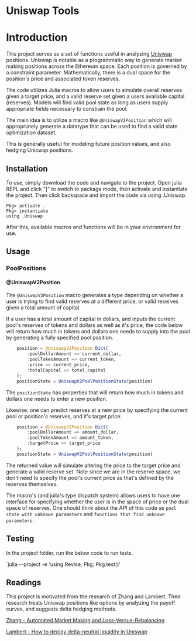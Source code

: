 # Uniswap Tools

# Introduction

This project serves as a set of functions useful in analyzing [Uniswap](https://uniswap.org/)
positions. Uniswap is notable as a programmatic way to generate
market making positions across the Ethereum space. Each position
is governed by a constraint parameter. Mathematically, there
is a dual space for the position's price and associated token
reserves.

The code utilizes Julia macros to allow users to simulate overall
reserves given a target price, and a valid reserve set given a users
available capital (reserves). Models will find valid pool state as
long as users supply appropriate fields necessary to constrain the
pool.

The main idea is to utilize a macro like `@UniswapV2Position` which
will appropriately generate a datatype that can be used to find a
valid state optimization dataset.

This is generally useful for modeling future position values, and also
hedging Uniswap positions.

## Installation

To use, simply download the code and navigate to the project.
Open julia REPL and click "]" to switch to package mode, then
activate and instantiate the project. Then click backspace
and import the code via using .Uniswap.

```
Pkg> activate .
Pkg> instantiate
using .Uniswap
```

After this, available macros and functions will be in your
environment for use.

## Usage

### PoolPositions

#### @UniswapV2Position

The `@UniswapV2Position` macro generates a type depending on whether
a user is trying to find valid reserves at a different price, or
valid reserves given a total amount of capital.

If a user has a total amount of capital in dollars, and inputs the
current pool's reserves of tokens and dollars as well as it's price,
the code below will return how much in tokens and dollars one needs
to supply into the pool by generating a fully specified pool position.

```julia
    position = @UniswapV2Position Dict(
        :poolDollarAmount => current_dollar,
        :poolTokenAmount => current_token,
        :price => current_price,
        :totalCapital => total_capital
    );
    positionState = UniswapV2PoolPositionState(position)
```

The `positionState` has properties that will return how much in tokens
and dollars one needs to enter a new position.

Likewise, one can predict reserves at a new price by specifying
the current pool or position's reserves, and it's target price.

```julia
    position = @UniswapV2Position Dict(
        :poolDollarAmount => amount_dollar,
        :poolTokenAmount => amount_token,
        :targetPrice => target_price
    );
    positionState = UniswapV2PoolPositionState(position)
```

The returned value will simulate altering the price to the target
price and generate a valid reserve set. Note since we are in the
reserve space, we don't need to specify the pool's current price
as that's defined by the reserves themselves.

The macro's (and julia's type dispatch system) allows users to have
one interface for specifying whether the user is in the space of price
or the dual space of reserves. One should think about the API of
this code as `pool state with unknown parameters` and
`functions that find unknown parameters`.


## Testing

In the project folder, run the below code to run tests.

`julia --project -e 'using Revise, Pkg; Pkg.test()'

## Readings

This project is motivated from the research of Zhang and Lambert.
Their research treats Uniswap positions like options by analyzing
the payoff curves, and suggests delta hedging methods.

[Zhang - Automated Market Making and Loss-Versus-Rebalancing](https://arxiv.org/abs/2208.06046)

[Lambert - How to deploy delta-neutral liquidity in Uniswap](https://lambert-guillaume.medium.com/how-to-deploy-delta-neutral-liquidity-in-uniswap-or-why-euler-finance-is-a-game-changer-for-lps-1d91efe1e8ac)